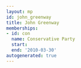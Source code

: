 ```yaml
---
layout: mp
id: john_greenway
title: John Greenway
memberships:
- id: con
  name: Conservative Party
  start: 
  end: '2010-03-30'
autogenerated: true
---
```

